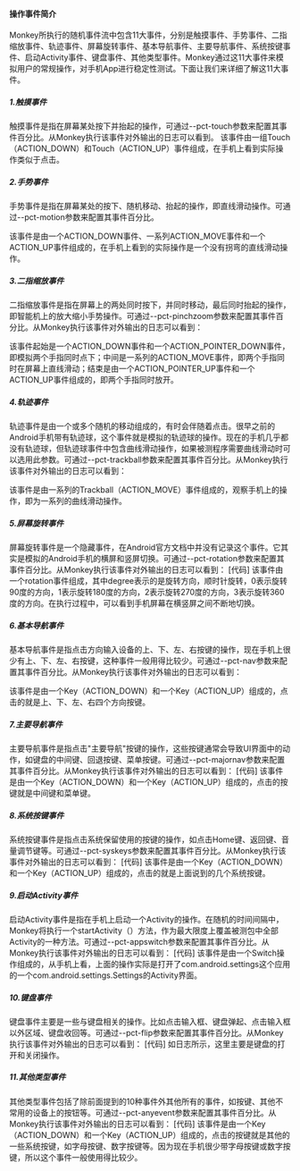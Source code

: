 #### 操作事件简介

Monkey所执行的随机事件流中包含11大事件，分别是触摸事件、手势事件、二指缩放事件、轨迹事件、屏幕旋转事件、基本导航事件、主要导航事件、系统按键事件、启动Activity事件、键盘事件、其他类型事件。Monkey通过这11大事件来模拟用户的常规操作，对手机App进行稳定性测试。下面让我们来详细了解这11大事件。

##### 1.触摸事件

触摸事件是指在屏幕某处按下并抬起的操作，可通过\--pct-touch参数来配置其事件百分比。从Monkey执行该事件对外输出的日志可以看到。
该事件由一组Touch（ACTION\_DOWN）和Touch（ACTION\_UP）事件组成，在手机上看到实际操作类似于点击。

##### 2.手势事件

手势事件是指在屏幕某处的按下、随机移动、抬起的操作，即直线滑动操作。可通过\--pct-motion参数来配置其事件百分比。

该事件是由一个ACTION\_DOWN事件、一系列ACTION\_MOVE事件和一个ACTION\_UP事件组成的，在手机上看到的实际操作是一个没有拐弯的直线滑动操作。

##### 3.二指缩放事件

二指缩放事件是指在屏幕上的两处同时按下，并同时移动，最后同时抬起的操作，即智能机上的放大缩小手势操作。可通过\--pct-pinchzoom参数来配置其事件百分比。从Monkey执行该事件对外输出的日志可以看到：

该事件起始是一个ACTION\_DOWN事件和一个ACTION\_POINTER\_DOWN事件，即模拟两个手指同时点下；中间是一系列的ACTION\_MOVE事件，即两个手指同时在屏幕上直线滑动；结束是由一个ACTION\_POINTER\_UP事件和一个ACTION\_UP事件组成的，即两个手指同时放开。

##### 4.轨迹事件

轨迹事件是由一个或多个随机的移动组成的，有时会伴随着点击。很早之前的Android手机带有轨迹球，这个事件就是模拟的轨迹球的操作。现在的手机几乎都没有轨迹球，但轨迹球事件中包含曲线滑动操作，如果被测程序需要曲线滑动时可以选用此参数。可通过\--pct-trackball参数来配置其事件百分比。从Monkey执行该事件对外输出的日志可以看到：

该事件是由一系列的Trackball（ACTION\_MOVE）事件组成的，观察手机上的操作，即为一系列的曲线滑动操作。

##### 5.屏幕旋转事件

屏幕旋转事件是一个隐藏事件，在Android官方文档中并没有记录这个事件。它其实是模拟的Android手机的横屏和竖屏切换。可通过\--pct-rotation参数来配置其事件百分比。从Monkey执行该事件对外输出的日志可以看到：
\[代码\]
该事件由一个rotation事件组成，其中degree表示的是旋转方向，顺时针旋转，0表示旋转90度的方向，1表示旋转180度的方向，2表示旋转270度的方向，3表示旋转360度的方向。在执行过程中，可以看到手机屏幕在横竖屏之间不断地切换。

##### 6.基本导航事件

基本导航事件是指点击方向输入设备的上、下、左、右按键的操作，现在手机上很少有上、下、左、右按键，这种事件一般用得比较少。可通过\--pct-nav参数来配置其事件百分比。从Monkey执行该事件对外输出的日志可以看到：

该事件是由一个Key（ACTION\_DOWN）和一个Key（ACTION\_UP）组成的，点击的就是上、下、左、右四个方向按键。

##### 7.主要导航事件

主要导航事件是指点击"主要导航"按键的操作，这些按键通常会导致UI界面中的动作，如键盘的中间键、回退按键、菜单按键。可通过\--pct-majornav参数来配置其事件百分比。从Monkey执行该事件对外输出的日志可以看到：
\[代码\]
该事件是由一个Key（ACTION\_DOWN）和一个Key（ACTION\_UP）组成的，点击的按键就是中间键和菜单键。

##### 8.系统按键事件

系统按键事件是指点击系统保留使用的按键的操作，如点击Home键、返回键、音量调节键等。可通过\--pct-syskeys参数来配置其事件百分比。从Monkey执行该事件对外输出的日志可以看到：
\[代码\]
该事件是由一个Key（ACTION\_DOWN）和一个Key（ACTION\_UP）组成的，点击的就是上面说到的几个系统按键。

##### 9.启动Activity事件

启动Activity事件是指在手机上启动一个Activity的操作。在随机的时间间隔中，Monkey将执行一个startActivity（）方法，作为最大限度上覆盖被测包中全部Activity的一种方法。可通过\--pct-appswitch参数来配置其事件百分比。从Monkey执行该事件对外输出的日志可以看到：
\[代码\]
该事件是由一个Switch操作组成的，从手机上看，上面的操作实际是打开了com.android.settings这个应用的一个com.android.settings.Settings的Activity界面。

##### 10.键盘事件

键盘事件主要是一些与键盘相关的操作。比如点击输入框、键盘弹起、点击输入框以外区域、键盘收回等。可通过\--pct-flip参数来配置其事件百分比。从Monkey执行该事件对外输出的日志可以看到：
\[代码\] 如日志所示，这里主要是键盘的打开和关闭操作。

##### 11.其他类型事件

其他类型事件包括了除前面提到的10种事件外其他所有的事件，如按键、其他不常用的设备上的按钮等。可通过\--pct-anyevent参数来配置其事件百分比。从Monkey执行该事件对外输出的日志可以看到：
\[代码\]
该事件是由一个Key（ACTION\_DOWN）和一个Key（ACTION\_UP）组成的，点击的按键就是其他的一些系统按键，如字母按键、数字按键等。因为现在手机很少带字母按键或数字按键，所以这个事件一般使用得比较少。
